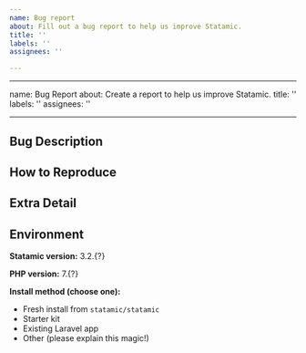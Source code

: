 ```yaml
---
name: Bug report
about: Fill out a bug report to help us improve Statamic.
title: ''
labels: ''
assignees: ''

---
```


---
name: Bug Report
about: Create a report to help us improve Statamic.
title: ''
labels: ''
assignees: ''

---
<!-- Please fill out each section. We really, really need this information and can't do anything without it. -->
## Bug Description

## How to Reproduce

## Extra Detail
<!-- Screenshots, template code, or exception error message/link -->

## Environment

<!-- You can copy/paste the output of `php please support:details` here -->

**Statamic version:** 3.2.{?}

**PHP version:** 7.{?}

**Install method (choose one):**
- Fresh install from `statamic/statamic`
- Starter kit
- Existing Laravel app
- Other (please explain this magic!)
